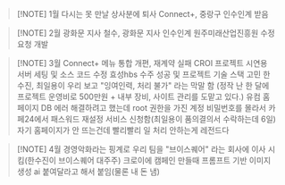 
> [!NOTE] 1월
> 다시는 못 만날 상사분에 퇴사
> Connect+, 중랑구 인수인계 받음

> [!NOTE] 2월
> 광화문 지사 철수, 광화문 지사 인수인계
> 원주미래산업진흥원 수정 요청 개발

> [!NOTE] 3월
> Connect+ 메뉴 통합 개편, 재계약 실패
> CROI 프로젝트 시연용 서버 세팅 및 소스 코드 수정
> 효성hbs  수주 성공 및 프로젝트 기술 스택 고민
> 한수진, 최일용이 우리 보고 "잉여인력, 처리 불가" 라는 막말 함
> (정작 난 한 달에 프로젝트 운영비로 500만원 + 내부 장비, 사이트 관리를 도맡고 있다.)
> 유컴 홈페이지 DB 에러 해결하려고 했는데 root 권한을 가진 계정 비밀번호를 몰라서 카페24에서 패스워드 재설정 서비스 신청함(최일용이 품의결의서 수락하는데 6일) 
> 자기 홈페이지가 안 뜨는건데 빨리빨리 일 처리 안하는게 레전드다


> [!NOTE] 4월
> 경영악화라는 핑계로 우리 팀을 "브이스퀘어" 라는 회사에 이사 시킴(한수진이 브이스퀘어 대주주) 
>크로이에 캠페인 만들때 프롬프트 기반 이미지 생성 ai 붙여달라고 해서 붙임(물론 내 돈 냄)
